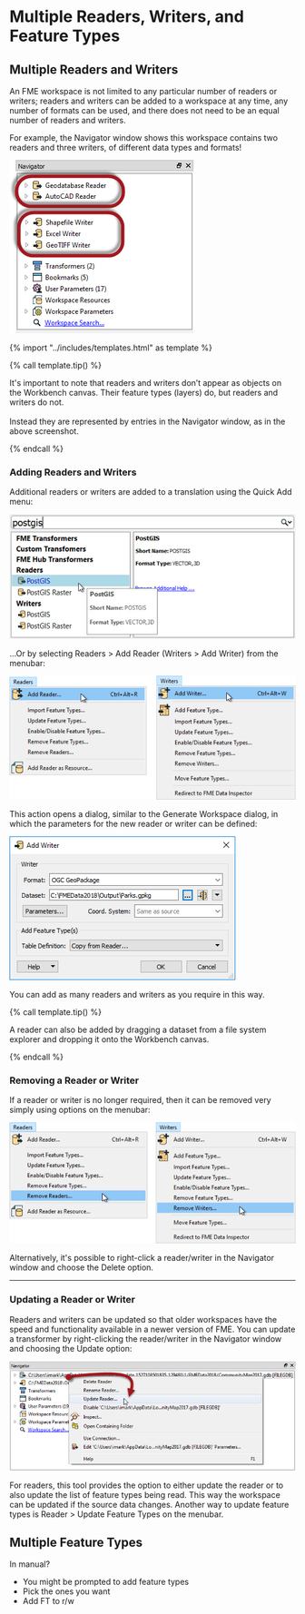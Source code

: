 # Multiple Readers, Writers, and Feature Types

## Multiple Readers and Writers

An FME workspace is not limited to any particular number of readers or writers; readers and writers can be added to a workspace at any time, any number of formats can be used, and there does not need to be an equal number of readers and writers.

For example, the Navigator window shows this workspace contains two readers and three writers, of different data types and formats!

![](./Images/Img3.009.MultiReadersWriters.png)

{% import "../includes/templates.html" as template %}

{% call template.tip() %}

It's important to note that readers and writers don’t appear as objects on the Workbench canvas. Their feature types (layers) do, but readers and writers do not.
<br><br>Instead they are represented by entries in the Navigator window, as in the above screenshot.

{% endcall %}

### Adding Readers and Writers

Additional readers or writers are added to a translation using the Quick Add menu:

![](./Images/Img3.010.QuickAddReader.png)

...Or by selecting Readers &gt; Add Reader (Writers &gt; Add Writer) from the menubar:

![](./Images/Img3.011.MenuReader.png)

This action opens a dialog, similar to the Generate Workspace dialog, in which the parameters for the new reader or writer can be defined:

![](./Images/Img3.012.ReaderWriterDialog.png)

You can add as many readers and writers as you require in this way.

{% call template.tip() %}

A reader can also be added by dragging a dataset from a file system explorer and dropping it onto the Workbench canvas.

{% endcall %}

### Removing a Reader or Writer

If a reader or writer is no longer required, then it can be removed very simply using options on the menubar:

![](./Images/Img3.013.MenuReaderRemove.png)

Alternatively, it's possible to right-click a reader/writer in the Navigator window and choose the Delete option.

---

### Updating a Reader or Writer

Readers and writers can be updated so that older workspaces have the speed and functionality available in a newer version of FME. You can update a transformer by right-clicking the reader/writer in the Navigator window and choosing the Update option:

![](./Images/Img3.014.ReaderWriterUpdate.png)

For readers, this tool provides the option to either update the reader or to also update the list of feature types being read. This way the workspace can be updated if the source data changes. Another way to update feature types is Reader &gt; Update Feature Types on the menubar.

## Multiple Feature Types

In manual?

- You might be prompted to add feature types
- Pick the ones you want
- Add FT to r/w

